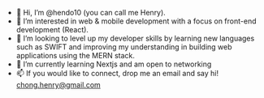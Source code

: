 - 👋 Hi, I’m @hendo10 (you can call me Henry).
- 👀 I’m interested in web & mobile development with a focus on front-end development (React).
- 💞️ I’m looking to level up my developer skills by learning new languages such as SWIFT and improving my understanding in building web applications using the MERN stack.
- 🌱 I’m currently learning Nextjs and am open to networking
- 📫 If you would like to connect, drop me an email and say hi! chong.henry@gmail.com

<!---
hendo10/hendo10 is a ✨ special ✨ repository because its `README.md` (this file) appears on your GitHub profile.
You can click the Preview link to take a look at your changes.
--->
